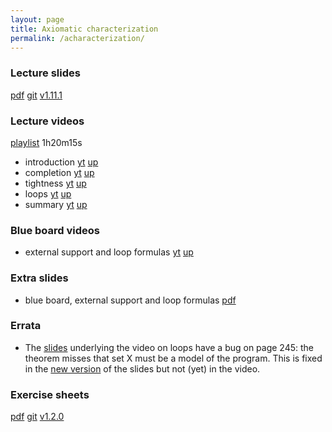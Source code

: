 ```yaml
---
layout: page
title: Axiomatic characterization
permalink: /acharacterization/
---
```


### Lecture slides

  [pdf](https://github.com/potassco-asp-course/course/releases/download/v1.11.1/acharacterization.pdf)
  [git](https://github.com/potassco-asp-course/acharacterization)
  [v1.11.1](https://github.com/potassco-asp-course/course/releases/tag/v1.11.1)

### Lecture videos

  [playlist](https://youtube.com/playlist?list=PL7DBaibuDD9P_bClrNMkTC9X71oqGOMiA) 1h20m15s

  * introduction
	[yt](https://youtu.be/7HGHNq8UclE)
	[up](https://mediaup.uni-potsdam.de/Play/28738)
  * completion
	[yt](https://youtu.be/UdKQSfKl9nk)
	[up](https://mediaup.uni-potsdam.de/Play/28740)
  * tightness
	[yt](https://youtu.be/ahzqXCXJ-dg)
	[up](https://mediaup.uni-potsdam.de/Play/28741)
  * loops
	[yt](https://youtu.be/6A5KUAbVaDw)
	[up](https://mediaup.uni-potsdam.de/Play/28878)
  * summary
	[yt](https://youtu.be/k3SJmh9-geM)
	[up](https://mediaup.uni-potsdam.de/Play/28879)

### Blue board videos

  * external support and loop formulas
	[yt](https://youtu.be/_KKEXg0lnUQ)
	[up](https://mediaup.uni-potsdam.de/Play/28881)

### Extra slides

  * blue board, external support and loop formulas
	[pdf](https://github.com/potassco-asp-course/course/releases/download/v1.8.1/external-support-example.pdf)

### Errata

  * The
	[slides](https://github.com/potassco-asp-course/course/releases/download/v1.8.1/acharacterization.pdf)
	underlying the video on loops have a bug on page 245: the theorem misses that set X must be a model of the program.
	This is fixed in the
	[new version](https://github.com/potassco-asp-course/course/releases/download/v1.11.1/acharacterization.pdf)
	of the slides but not (yet) in the video.

### Exercise sheets

  [pdf](https://github.com/potassco-asp-course/exercises/releases/download/v1.2.0/acharacterization-exercises.pdf)
  [git](https://github.com/potassco-asp-course/exercises/tree/main/axiomatic-characterization)
  [v1.2.0](https://github.com/potassco-asp-course/exercises/releases/tag/v1.2.0)
